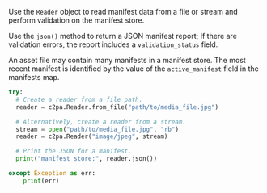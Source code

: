 
Use the `Reader` object to read manifest data from a file or stream and perform validation on the manifest store. 

Use the `json()` method to return a JSON manifest report; If there are validation errors, the report includes a `validation_status` field.

An asset file may contain many manifests in a manifest store. The most recent manifest is identified by the value of the `active_manifest` field in the manifests map.

```py
try:
  # Create a reader from a file path.
  reader = c2pa.Reader.from_file("path/to/media_file.jpg")

  # Alternatively, create a reader from a stream.
  stream = open("path/to/media_file.jpg", "rb")
  reader = c2pa.Reader("image/jpeg", stream)

  # Print the JSON for a manifest.
  print("manifest store:", reader.json())

except Exception as err:
    print(err)
```

<!--
May want to add that the `path` param needs to be a valid path (since we don't revalidate in the example), and `mimeType` a valid and supported mimetype (again because in the example we don't revalidate and/or check for undefined/null).
-->